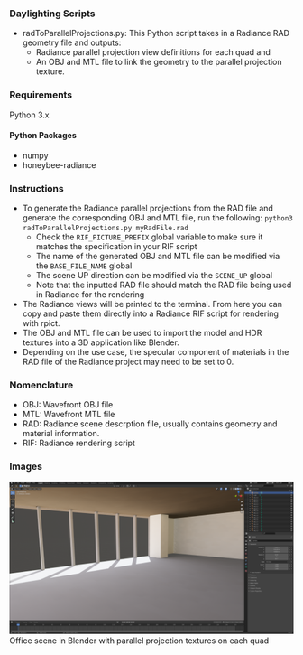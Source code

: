 ### Daylighting Scripts

* radToParallelProjections.py: This Python script takes in a Radiance RAD geometry file and outputs: 
    * Radiance parallel projection view definitions for each quad and 
    * An OBJ and MTL file to link the geometry to the parallel projection texture.

### Requirements

Python 3.x

#### Python Packages
* numpy
* honeybee-radiance

### Instructions

* To generate the Radiance parallel projections from the RAD file and generate the corresponding OBJ and MTL file, run the following: `python3 radToParallelProjections.py myRadFile.rad`
    * Check the `RIF_PICTURE_PREFIX` global variable to make sure it matches the specification in your RIF script
    * The name of the generated OBJ and MTL file can be modified via the `BASE_FILE_NAME` global
    * The scene UP direction can be modified via the `SCENE_UP` global
    * Note that the inputted RAD file should match the RAD file being used in Radiance for the rendering
* The Radiance views will be printed to the terminal. From here you can copy and paste them directly into a Radiance RIF script for rendering with rpict.
* The OBJ and MTL file can be used to import the model and HDR textures into a 3D application like Blender.
* Depending on the use case, the specular component of materials in the RAD file of the Radiance project may need to be set to 0.

### Nomenclature

* OBJ: Wavefront OBJ file
* MTL: Wavefront MTL file
* RAD: Radiance scene descrption file, usually contains geometry and material information.
* RIF: Radiance rendering script

### Images

![Office scene in Blender with parallel projection textures on each quad](pictures/blender_obj_model.png "Office scene in Blender with parallel projection textures on each quad")
Office scene in Blender with parallel projection textures on each quad
